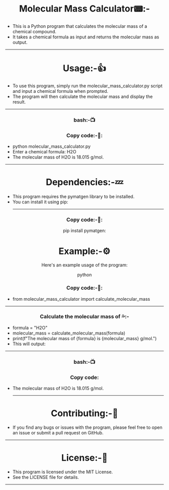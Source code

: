 <h1 align="center"> Molecular Mass Calculator📟:-</h1>

- This is a Python program that calculates the molecular mass of a chemical compound. 
- It takes a chemical formula as input and returns the molecular mass as output.
<hr>
<h1 align="center">Usage:-👍</h1>

- To use this program, simply run the molecular_mass_calculator.py script and input a chemical formula when prompted.
- The program will then calculate the molecular mass and display the result.
 <hr>
<h3 align=" center" >bash:-📺 </h3>
<h3 align=" center" >Copy code:-📙:</h3>


- python molecular_mass_calculator.py
- Enter a chemical formula: H2O
- The molecular mass of H2O is 18.015 g/mol.
<hr>
<h1 align="center">Dependencies:-💤</h1>

- This program requires the pymatgen library to be installed.
-  You can install it using pip:<hr>
<h3 align=" center" >Copy code:-📙:</h3>

<p align=" center"> pip install pymatgen:</p>
<h1 align="center">Example:-⚙️</h1>

<p align=" center" >Here's an example usage of the program:</p>


<p align=" center" >python</p>
<h3 align=" center" >Copy code:-📙:</h3>

- from molecular_mass_calculator import calculate_molecular_mass
<hr>
<h3 align=" center" >Calculate the molecular mass of 💦:-</h3>

- formula = "H2O"
- molecular_mass = calculate_molecular_mass(formula)
- print(f"The molecular mass of {formula} is {molecular_mass} g/mol.")
- This will output:
<hr>
<h3 align=" center" >bash:-📺 </h3>
<h3 align=" center" >Copy code:</h3>

- The molecular mass of H2O is 18.015 g/mol.<hr>
<h1 align="center">Contributing:-🧾</h1>

- If you find any bugs or issues with the program, please feel free to open an issue or submit a pull request on GitHub.
<hr>
<h1 align="center">License:-📙</h1>

- This program is licensed under the MIT License. 
- See the LICENSE file for details.
<hr>
